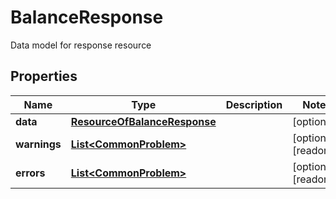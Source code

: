 

# BalanceResponse

Data model for response resource

## Properties

| Name | Type | Description | Notes |
|------------ | ------------- | ------------- | -------------|
|**data** | [**ResourceOfBalanceResponse**](ResourceOfBalanceResponse.md) |  |  [optional] |
|**warnings** | [**List&lt;CommonProblem&gt;**](CommonProblem.md) |  |  [optional] [readonly] |
|**errors** | [**List&lt;CommonProblem&gt;**](CommonProblem.md) |  |  [optional] [readonly] |



